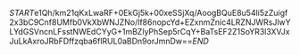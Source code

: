 $START$e1Qh/km21qKxLwaRF+0EkGj5k+00xeSSjXq/AoogBQuE8u54li5zZuigf2x3bC9Cnf8UMfb0VkXbWNJZNo/lf86nopcYd+EZxnmZnic4LRZNJWRsJlwYLYdGSVncnLFsstNWEdCYyG+1mBZlyPhSep5rCqY+BaTsEF2Z1SoYR3l3XVJxJuLkAxroJRbFDffzqba6flRUL0aBDn9orJmnDw==$END$